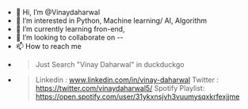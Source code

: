- 👋 Hi, I’m @Vinaydaharwal
- 👀 I’m interested in Python, Machine learning/ AI, Algorithm
- 🌱 I’m currently learning fron-end, 
- 💞️ I’m looking to collaborate on  --
- 📫 How to reach me
-  > Just Search "Vinay Daharwal" in duckduckgo
-  > Linkedin : www.linkedin.com/in/vinay-daharwal
   > Twitter : https://twitter.com/vinaydaharwal5/
   > Spotify Playlist: https://open.spotify.com/user/31ykxnsjvh3vuumysqxkrfexjjme

  


 











<!---
Vinaydaharwal/Vinaydaharwal is a ✨ special ✨ repository because its `README.md` (this file) appears on your GitHub profile.
You can click the Preview link to take a look at your changes.
--->
